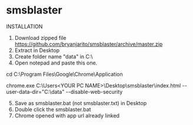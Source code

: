 # smsblaster
INSTALLATION
1. Download zipped file https://github.com/bryanjarito/smsblaster/archive/master.zip
2. Extract in Desktop
3. Create folder name "data" in C:\
4. Open notepad and paste this one.
    
cd C:\Program Files\Google\Chrome\Application

chrome.exe C:\Users\<YOUR PC NAME>\Desktop\smsblaster\index.html --user-data-dir="C:\data" --disable-web-security
      
5. Save as smsblaster.bat (not smsblaster.txt) in Desktop
6. Double click the smsblaster.bat
7. Chrome opened with app url already linked

